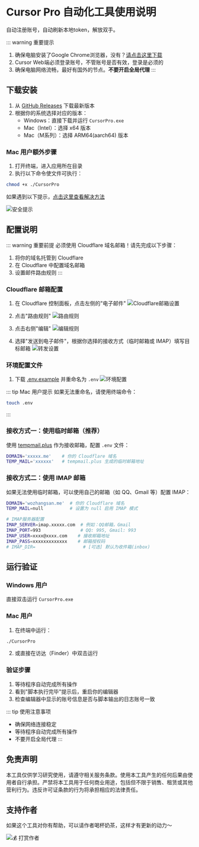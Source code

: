 # Cursor Pro 自动化工具使用说明

自动注册账号，自动刷新本地token，解放双手。

::: warning 重要提示
1. 确保电脑安装了Google Chrome浏览器，没有？[请点击这里下载](https://www.google.cn/intl/zh-CN/chrome/)
2. Cursor Web端必须登录账号，不管账号是否有效，登录是必须的
3. 确保电脑网络流畅，最好有国外的节点。**不要开启全局代理**
:::

## 下载安装

1. 从 [GitHub Releases](https://github.com/chengazhen/cursor-auto-free/releases) 下载最新版本
2. 根据你的系统选择对应的版本：
   - Windows：直接下载并运行 `CursorPro.exe`
   - Mac（Intel）：选择 x64 版本
   - Mac（M系列）：选择 ARM64(aarch64) 版本

### Mac 用户额外步骤

1. 打开终端，进入应用所在目录
2. 执行以下命令使文件可执行：
```bash
chmod +x ./CursorPro
```

如果遇到以下提示，[点击这里查看解决方法](https://sysin.org/blog/macos-if-crashes-when-opening/)

![安全提示](../assets/imgs/6.png)

## 配置说明

::: warning 重要前提
必须使用 Cloudflare 域名邮箱！请先完成以下步骤：
1. 将你的域名托管到 Cloudflare
2. 在 Cloudflare 中配置域名邮箱
3. 设置邮件路由规则
:::

### Cloudflare 邮箱配置

1. 在 Cloudflare 控制面板，点击左侧的"电子邮件"
   ![Cloudflare邮箱设置](../assets/imgs/1.jpg)

2. 点击"路由规则"
   ![路由规则](../assets/imgs/2.jpg)

3. 点击右侧"编辑"
   ![编辑规则](../assets/imgs/3.jpg)

4. 选择"发送到电子邮件"，根据你选择的接收方式（临时邮箱或 IMAP）填写目标邮箱
   ![转发设置](../assets/imgs/4.jpg)

### 环境配置文件

1. 下载 [.env.example](https://github.com/chengazhen/cursor-auto-free) 并重命名为 `.env`
   ![环境配置](../assets/imgs/5.jpg)

::: tip Mac 用户提示
如果无法重命名，请使用终端命令：
```bash
touch .env
```
:::

### 接收方式一：使用临时邮箱（推荐）

使用 [tempmail.plus](https://tempmail.plus/zh/#!) 作为接收邮箱，配置 `.env` 文件：
```bash
DOMAIN='xxxxx.me'    # 你的 Cloudflare 域名
TEMP_MAIL='xxxxxx'   # tempmail.plus 生成的临时邮箱地址
```

### 接收方式二：使用 IMAP 邮箱

如果无法使用临时邮箱，可以使用自己的邮箱（如 QQ、Gmail 等）配置 IMAP：
```bash
DOMAIN='wozhangsan.me'  # 你的 Cloudflare 域名
TEMP_MAIL=null          # 设置为 null 启用 IMAP 模式

# IMAP服务器配置
IMAP_SERVER=imap.xxxxx.com  # 例如：QQ邮箱，Gmail
IMAP_PORT=993               # QQ: 995, Gmail: 993
IMAP_USER=xxxx@xxxx.com    # 接收邮箱地址
IMAP_PASS=xxxxxxxxxxxxx    # 邮箱授权码
# IMAP_DIR=                  # [可选] 默认为收件箱(inbox)
```

## 运行验证

### Windows 用户
直接双击运行 `CursorPro.exe`

### Mac 用户
1. 在终端中运行：
```bash
./CursorPro
```
2. 或直接在访达（Finder）中双击运行

### 验证步骤
1. 等待程序自动完成所有操作
2. 看到"脚本执行完毕"提示后，重启你的编辑器
3. 检查编辑器中显示的账号信息是否与脚本输出的日志账号一致

::: tip 使用注意事项
- 确保网络连接稳定
- 等待程序自动完成所有操作
- 不要开启全局代理
:::

## 免责声明

本工具仅供学习研究使用，请遵守相关服务条款。使用本工具产生的任何后果由使用者自行承担。严禁将本工具用于任何商业用途，包括但不限于销售、租赁或其他营利行为。违反许可证条款的行为将承担相应的法律责任。

## 支持作者

如果这个工具对你有帮助，可以请作者喝杯奶茶，这样才有更新的动力～

![💰 打赏作者](../assets/imgs/2641737539778_.pic.jpg)
